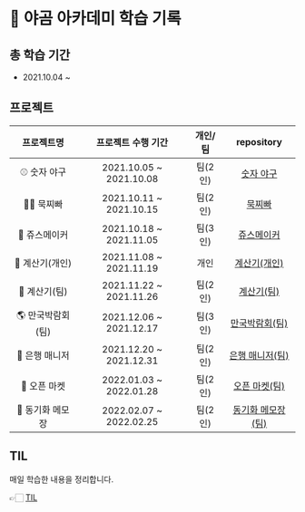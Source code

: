 # 🐻 야곰 아카데미 학습 기록

## 총 학습 기간

- 2021.10.04 ~ 

## 프로젝트

|프로젝트명|프로젝트 수행 기간|개인/팀|repository|
|:---:|:---:|:---:|:---:|
|⚾️ 숫자 야구|2021.10.05 ~ 2021.10.08|팀(2인)|[숫자 야구](https://github.com/ChaminLee/ios-number-baseball)|
|👊🏻 묵찌빠|2021.10.11 ~ 2021.10.15|팀(2인)|[묵찌빠](https://github.com/ChaminLee/ios-rock-paper-scissors)|
|🍓 쥬스메이커|2021.10.18 ~ 2021.11.05|팀(3인)|[쥬스메이커](https://github.com/ChaminLee/ios-juice-maker)|    
|📱 계산기(개인)|2021.11.08 ~ 2021.11.19|개인|[계산기(개인)](https://github.com/ChaminLee/ios-calculator-app)|
|📱 계산기(팀)|2021.11.22 ~ 2021.11.26|팀(2인)|[계산기(팀)](https://github.com/ChaminLee/ios-calculator-app/tree/step2-develop)|
|🌎 만국박람회(팀)|2021.12.06 ~ 2021.12.17|팀(3인)|[만국박람회(팀)](https://github.com/ChaminLee/iOS_Yagom_Exposition_Universelle)|
|🏦 은행 매니저|2021.12.20 ~ 2021.12.31|팀(2인)|[은행 매니저(팀)](https://github.com/ChaminLee/ios-bank-manager)|
|🏪 오픈 마켓|2022.01.03 ~ 2022.01.28|팀(2인)|[오픈 마켓(팀)](https://github.com/ChaminLee/ios-open-market)|
|📝 동기화 메모장|2022.02.07 ~ 2022.02.25|팀(2인)|[동기화 메모장(팀)](https://github.com/ChaminLee/ios-cloud-notes)|



## TIL

매일 학습한 내용을 정리합니다. 

👉🏻 [TIL](https://github.com/ChaminLee/TIL)
